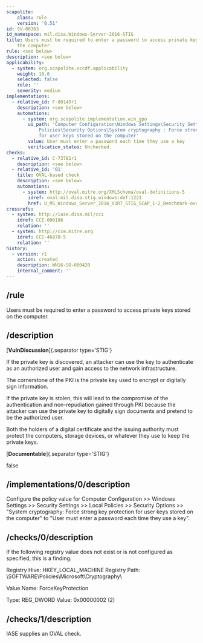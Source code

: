 ```yaml
---
scapolite:
    class: rule
    version: '0.51'
id: SV-88363
id_namespace: mil.disa.Windows-Server-2016-STIG
title: Users must be required to enter a password to access private keys stored on
    the computer.
rule: <see below>
description: <see below>
applicability:
  - system: org.scapolite.xccdf.applicability
    weight: 10.0
    selected: false
    role: ''
    severity: medium
implementations:
  - relative_id: F-80149r1
    description: <see below>
    automations:
      - system: org.scapolite.implementation.win_gpo
        ui_path: 'Computer Configuration\Windows Settings\Security Settings\Local
            Policies\Security Options\System cryptography : Force strong key protection
            for user keys stored on the computer'
        value: User must enter a password each time they use a key
        verification_status: Unchecked.
checks:
  - relative_id: C-73781r1
    description: <see below>
  - relative_id: '01'
    title: OVAL-based check
    description: <see below>
    automations:
      - system: http://oval.mitre.org/XMLSchema/oval-definitions-5
        idref: oval:mil.disa.stig.windows:def:1221
        href: U_MS_Windows_Server_2016_V1R7_STIG_SCAP_1-2_Benchmark-oval.xml
crossrefs:
  - system: http://iase.disa.mil/cci
    idref: CCI-000186
    relation: ''
  - system: http://cce.mitre.org
    idref: CCE-46878-5
    relation: ''
history:
  - version: r1
    action: created
    description: WN16-SO-000420
    internal_comment: ''
---
```



## /rule

Users must be required to enter a password to access private keys stored on the computer.

## /description

[**VulnDiscussion**]{.separator type='STIG'}

If the private key is discovered, an attacker can use the key to authenticate as an authorized user and gain access to the network infrastructure.

The cornerstone of the PKI is the private key used to encrypt or digitally sign information.

If the private key is stolen, this will lead to the compromise of the authentication and non-repudiation gained through PKI because the attacker can use the private key to digitally sign documents and pretend to be the authorized user.

Both the holders of a digital certificate and the issuing authority must protect the computers, storage devices, or whatever they use to keep the private keys.

[**Documentable**]{.separator type='STIG'}

false

## /implementations/0/description

Configure the policy value for Computer Configuration >> Windows Settings >> Security Settings >> Local Policies >> Security Options >> "System cryptography: Force strong key protection for user keys stored on the computer" to "User must enter a password each time they use a key".

## /checks/0/description

If the following registry value does not exist or is not configured as specified, this is a finding.

Registry Hive:  HKEY_LOCAL_MACHINE
Registry Path:  \SOFTWARE\Policies\Microsoft\Cryptography\

Value Name:  ForceKeyProtection

Type:  REG_DWORD
Value:  0x00000002 (2)

## /checks/1/description

IASE supplies an OVAL check.
